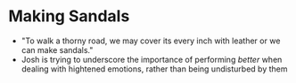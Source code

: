 # Making Sandals

* "To walk a thorny road, we may cover its every inch with leather or we can make sandals."
* Josh is trying to underscore the importance of performing _better_ when dealing with hightened emotions, rather than being undisturbed by them
